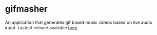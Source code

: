 gifmasher
=========

An application that generates gif based music videos based on live audio input. Lastest release available [here](http://bin.douglasslassance.com/gifmasher.zip).
